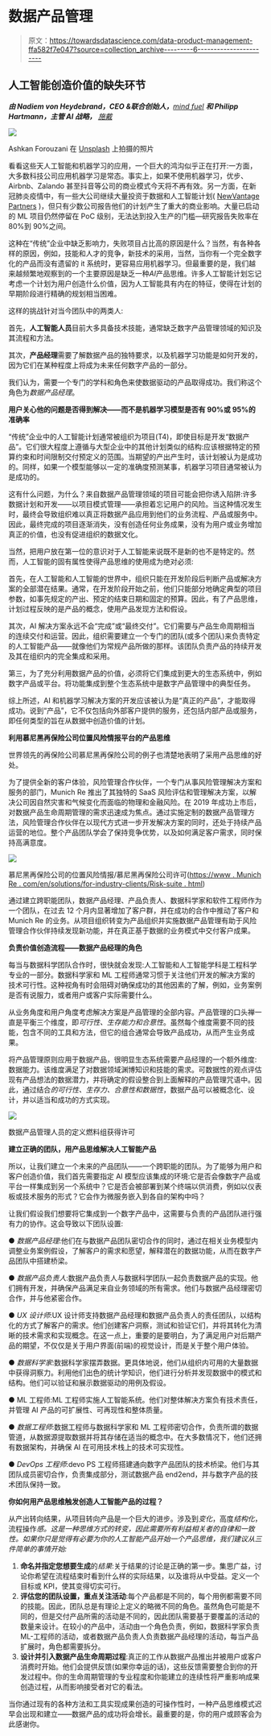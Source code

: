 # 数据产品管理

> 原文：<https://towardsdatascience.com/data-product-management-ffa582f7e047?source=collection_archive---------6----------------------->

## 人工智能创造价值的缺失环节

***由 Nadiem von Heydebrand，CEO &联合创始人，***[*mind fuel*](https://www.mindfuel.ai/) ***和 Philipp Hartmann，主管 AI 战略，*** [*施戴*](https://www.appliedai.de/)

![](img/41024826ab3011d339a6b0b7f65751cf.png)

Ashkan Forouzani 在 [Unsplash](https://unsplash.com?utm_source=medium&utm_medium=referral) 上拍摄的照片

看看这些天人工智能和机器学习的应用，一个巨大的鸿沟似乎正在打开:一方面，大多数科技公司应用机器学习是常态。事实上，如果不使用机器学习，优步、Airbnb、Zalando 甚至抖音等公司的商业模式今天将不再有效。另一方面，在新冠肺炎疫情中，有一些大公司继续大量投资于数据和人工智能计划( [NewVantage Partners](https://www.newvantage.com/thoughtleadership) )，但只有少数公司报告他们的计划产生了重大的商业影响。大量已启动的 ML 项目仍然停留在 PoC 级别，无法达到投入生产的门槛—研究报告失败率在 80%到 90%之间。

这种在“传统”企业中缺乏影响力，失败项目占比高的原因是什么？当然，有各种各样的原因，例如，技能和人才的竞争，新技术的采用，当然，当你有一个完全数字化的产品而没有遗留的 it 系统时，更容易应用机器学习。但最重要的是，我们越来越频繁地观察到的一个主要原因是缺乏一种*AI*产品思维。许多人工智能计划忘记考虑一个计划为用户创造什么价值，因为人工智能具有内在的特征，使得在计划的早期阶段进行精确的规划相当困难。

这样的挑战针对当今团队中的两类人:

首先，**人工智能人员**目前大多具备技术技能，通常缺乏数字产品管理领域的知识及其流程和方法。

其次，**产品经理**需要了解数据产品的独特要求，以及机器学习功能是如何开发的，因为它们在某种程度上将成为未来任何数字产品的一部分。

我们认为，需要一个专门的学科和角色来使数据驱动的产品取得成功。我们称这个角色为*数据产品经理*。

**用户关心他的问题是否得到解决——而不是机器学习模型是否有 90%或 95%的准确率**

“传统”企业中的人工智能计划通常被组织为项目(T4)，即使目标是开发“数据产品”。它们很大程度上遵循与大型企业中的其他计划类似的结构:应该根据特定的预算约束和时间限制交付预定义的范围。当期望的产出产生时，该计划被认为是成功的。同样，如果一个模型能够以一定的准确度预测某事，机器学习项目通常被认为是成功的。

这有什么问题，为什么？来自数据产品管理领域的项目可能会把你诱入陷阱:许多数据计划和开发——以项目模式管理——承担着忘记用户的风险。当这种情况发生时，最终会导致组织难以真正将数据产品应用到他们的业务流程、产品或服务中。因此，最终完成的项目逐渐消失，没有创造任何业务成果，没有为用户或业务增加真正的价值，也没有促进组织的数据文化。

当然，把用户放在第一位的意识对于人工智能来说既不是新的也不是特定的。然而，人工智能的固有属性使得产品思维的使用成为绝对必须:

首先，在人工智能和人工智能的世界中，组织只能在开发阶段后判断产品或解决方案的全部潜在结果。通常，在开发阶段开始之前，他们只能部分地确定典型的项目参数，如事先规定的产出、预定的结束日期和固定的预算。因此，有了产品思维，计划过程反映的是产品的概念，使用产品发现方法和假设。

其次，AI 解决方案永远不会“完成”或“最终交付”。它们需要与产品生命周期相当的连续交付和运营。因此，组织需要建立一个专门的团队(或多个团队)来负责特定的人工智能产品——就像他们为常规产品所做的那样。该团队负责产品的持续开发及其在组织内的完全集成和采用。

第三，为了充分利用数据产品的价值，必须将它们集成到更大的生态系统中，例如数字产品或平台。将功能集成到整个生态系统中是数字产品管理中的典型任务。

综上所述，AI 和机器学习解决方案的开发应该被认为是“真正的产品”，才能取得成功。说到“产品”，它不仅包括向外部客户提供的服务，还包括内部产品或服务，即任何类型的旨在从数据中创造价值的计划。

**利用慕尼黑再保险公司位置风险情报平台的产品思维**

世界领先的再保险公司慕尼黑再保险公司的例子也清楚地表明了采用产品思维的好处。

为了提供全新的客户体验，风险管理合作伙伴，一个专门从事风险管理解决方案和服务的部门，Munich Re 推出了其独特的 SaaS 风险评估和管理解决方案，以解决公司因自然灾害和气候变化而面临的物理和金融风险。在 2019 年成功上市后，对数据产品生命周期管理的需求迅速成为焦点。通过实施定制的数据产品管理方法，风险管理合作伙伴在以现代方式进一步开发解决方案的同时，还处于持续产品运营的地位。整个产品团队学会了保持竞争优势，以及如何满足客户需求，同时保持高满意度。

![](img/c59147b86e0d3de1ceafcaecdf9383da.png)

慕尼黑再保险公司的位置风险情报/慕尼黑再保险公司许可([https://www . Munich Re . com/en/solutions/for-industry-clients/Risk-suite . html](https://www.munichre.com/en/solutions/for-industry-clients/risk-suite.html))

通过建立跨职能团队，数据产品经理、产品负责人、数据科学家和软件工程师作为一个团队，在过去 12 个月内显著增加了客户群，并在成功的合作中推动了客户和 Munich Re 的业务。从项目组织转变为产品组织并实施数据产品管理有助于风险管理合作伙伴持续发现新功能，并在真正基于数据的业务模式中交付客户成果。

**负责价值创造流程——数据产品经理的角色**

每当与数据科学团队合作时，很快就会发现:人工智能和人工智能学科是工程科学专业的一部分。数据科学家和 ML 工程师通常习惯于关注他们开发的解决方案的技术可行性。这种视角有时会阻碍对确保成功的其他因素的了解，例如，业务案例是否有说服力，或者用户或客户实际需要什么。

从业务角度和用户角度考虑解决方案是产品管理的全部内容。产品管理的口头禅一直是平衡三个维度，即*可行性、生存能力和合意性*。虽然每个维度需要不同的技能，包含不同的工具和方法，但它的组合通常会导致产品成功，从而产生业务成果。

将产品管理原则应用于数据产品，很明显生态系统需要产品经理的一个额外维度:数据能力。该维度满足了对数据领域渊博知识和技能的需求。可数据性的观点评估现有产品想法的数据潜力，并将确定的假设整合到上面解释的产品管理咒语中。因此，通过结合*的可行性、生存力、合意性和数据性*，数据产品可以被概念化、设计，并以适当和成功的方式实现。

![](img/5589ac47e199e0b552a5ef2ccc188a3f.png)

数据产品管理人员的定义燃料组获得许可

**建立正确的团队，用产品思维解决人工智能产品**

所以，让我们建立一个未来的产品团队——一个跨职能的团队。为了能够为用户和客户创造价值，我们首先需要指定 AI 模型应该集成的环境:它是否会像数字产品或平台一样集成到另一个系统中？它是否会被部署到某个终端以供消费，例如以仪表板或技术服务的形式？它会作为微服务嵌入到各自的架构中吗？

让我们假设我们想要将它集成到一个数字产品中，这需要与负责的产品团队进行强有力的协作。这会导致以下团队设置:

● *数据产品经理*:他们在与数据产品团队密切合作的同时，通过在相关业务模型内调整业务案例假设，了解客户的需求和愿望，解释潜在的数据功能，从而在数字产品团队中搭建桥梁。

● *数据产品负责人*:数据产品负责人与数据科学团队一起负责数据产品的实现。他们拥有开发，并确保产品满足来自业务领域的所有需求。他们与数据产品经理密切合作，并与他紧密合作。

● *UX 设计师*:UX 设计师支持数据产品经理和数据产品负责人的责任团队，以结构化的方式了解客户的需求。他们创建客户洞察，测试和验证它们，并将其转化为清晰的技术需求和实现概念。在这一点上，重要的是要明白，为了满足用户对后期产品的期望，不仅仅是关于用户界面(前端)的视觉设计，而是关于整个用户体验。

● *数据科学家*:数据科学家摆弄数据。更具体地说，他们从组织内可用的大量数据中获得洞察力。利用他们出色的统计学知识，他们进行分析并发现数据中的模式和结构。他们可以验证和展示数据驱动的用例及假设。

● ML 工程师:ML 工程师实施人工智能系统。他们对整体解决方案负有技术责任，并管理 AI 产品的可扩展性、可再现性和整体质量。

● *数据工程师*:数据工程师与数据科学家和 ML 工程师密切合作，负责所谓的数据管道，从数据源提取数据并将其存储在适当的概念中。在大多数情况下，他们还拥有数据架构，并确保 AI 在可用技术栈上的技术可实现性。

● *DevOps 工程师*:devo PS 工程师搭建通向数字产品团队的技术桥梁。他们与其团队成员密切合作，负责集成部分，测试数据产品 end2end，并与数字产品的技术团队保持一致。

**你如何用产品思维触发创造人工智能产品的过程？**

从产出转向结果，从项目转向产品是一个巨大的进步。涉及到*变化*，高度*结构化*，流程操作*感。这是一种思维方式的转变，因此需要所有利益相关者的自律和一致性。如果你只是觉得有必要为你的人工智能产品开始一个产品思维，我们建议从三件简单的事情开始:*

1.  **命名并指定您想要生成**的*结果*:关于结果的讨论是正确的第一步。集思广益，讨论你希望在流程结束时看到什么样的实际结果，以及谁将从中受益。定义一个目标或 KPI，使其变得切实可行。
2.  **评估您的团队设置，重点关注活动**:每个产品都是不同的，每个用例都需要不同的技能。因此，团队总是有理论上定义的略微不同的角色。虽然角色可能是不同的，但是交付产品所需的活动是不同的，因此团队需要基于要覆盖的活动的数量来设计。在较小的产品中，活动由一个角色负责，例如，数据科学家负责 ML-工程师的活动，或者数据产品负责人负责数据产品经理的活动，每当产品扩展时，角色都需要拆分。
3.  **设计并引入数据产品生命周期过程**:真正的工作从数据产品推出并被用户或客户消费时开始。他们会提供反馈(如果你幸运的话)，这些反馈需要整合到你的开发过程中。你的生命周期管理的专业程度和你能建立的连续性将严重影响成果创造过程，从而影响接受者对它的看法。

当你通过现有的各种方法和工具实现成果创造的可操作性时，一种产品思维模式迟早会出现和建立——数据产品的成功将会增长。最重要的是，你的用户或顾客会为此感谢你。